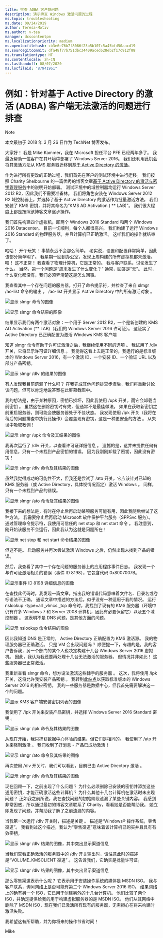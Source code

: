 ```yaml
---
title: 排查 ADBA 客户端问题
description: 演示排查 Windows 激活问题的过程
ms.topic: troubleshooting
ms.date: 09/24/2019
author: Teresa-Motiv
ms.author: v-tea
manager: dcscontentpm
ms.localizationpriority: medium
ms.openlocfilehash: cb3e6e76b7f8086f23b5b107c5a45bfd50aacd19
ms.sourcegitcommit: dfa48f77b751dbc34409aced628eb2f17c912f08
ms.translationtype: HT
ms.contentlocale: zh-CN
ms.lasthandoff: 08/07/2020
ms.locfileid: "87941961"
---
```

# <a name="example-troubleshooting-active-directory-based-activation-adba-clients-that-do-not-activate"></a>例如：针对基于 Active Directory 的激活 (ADBA) 客户端无法激活的问题进行排查

> [!NOTE]
> 本文最初于 2018 年 3 月 26 日作为 TechNet 博客发布。

大家好！ 我是 Mike Kammer，我在 Microsoft 担任平台 PFE 已经两年多了。 我最近帮助一位客户在其环境中部署了 Windows Server 2016。 我们还利用此机会将其激活方法从 KMS 服务器迁移到[基于 Active Directory 的激活](/previous-versions/windows/hh852637(v=win.10))。

作为进行所有更改的正确过程，我们首先在客户的测试环境中进行迁移。 我们按照 Charity Shelbourne 的一篇优秀的博客文章[基于 Active Directory 的激活与密钥管理服务](https://techcommunity.microsoft.com/t5/Core-Infrastructure-and-Security/Active-Directory-Based-Activation-vs-Key-Management-Services/ba-p/256016)中的说明开始部署。 测试环境中的域控制器均运行 Windows Server 2012 R2，因此我们不需要准备林。 我们将角色安装在 Windows Server 2012 R2 域控制器上，并选择了基于 Active Directory 的激活作为批量激活方法。 我们安装了 KMS 密钥，并将其命名为“KMS AD Activation ( ** LAB)”。 我们很大程度上都是按照该博客文章逐步操作。

我们首先构建四个虚拟机，即两个 Windows 2016 Standard 和两个 Windows 2016 Datacenter。 目前一切顺利，每个人都很高兴。 我们构建了运行 Windows 2016 Standard 的物理服务器，并且计算机已正确激活。 这样我们的操作就结束了。

哈哈！ 开个玩笑！ 事情永远不会那么简单。 老实说，设置和配置非常简单，因此该部分简单明了。 我星期一回到办公室，发现上周构建的所有虚拟机都未激活。 喂！ 这不正常！ 我查看了物理计算机，它是正常的。 我与客户联系，讨论发生了什么。 当然，第一个问题是“周末发生了什么变化？” 通常，回答是“无”。 此时，什么变化都没有，我们必须弄清楚这是怎么回事。

我查看其中一个存在问题的服务器，打开了命令提示符，并检查了来自 slmgr /ao-list 命令的输出  。 /ao-list 开关显示 Active Directory 中的所有激活对象  。

![显示 slmgr 命令的图像](./media/032618_1700_Troubleshoo1.png)

![显示 slmgr 命令结果的图像](./media/032618_1700_Troubleshoo2.png)

结果显示我们有两个激活对象：一个用于 Server 2012 R2，一个是新创建的 KMS AD Activation (** LAB)（我们的 Windows Server 2016 许可证）。 这证实了 Active Directory 已正确配置为激活 Windows KMS 客户端

知道 slmgr 命令有助于许可证激活之后，我继续使用不同的选项  。 我试用了 /dlv 开关，它将显示许可证详细信息  。 我觉得这看上去是正常的，我运行的是标准版本的 Windows Server 2016，有一个激活 ID、一个安装 ID、一个验证 URL 以及部分产品密钥。

![显示 slmgr /dlv 的结果的图像](./media/ActivationTroubleshoot2b.jpg)

有人发现我目前遗漏了什么吗？ 在我完成其他问题排查步骤后，我们将重新讨论该问题，但可以肯定地说答案在此屏幕截图中。

我的想法是，由于某种原因，密钥已损坏，因此我使用 /upk 开关，而它会卸载当前密钥  。 虽然这在删除密钥时有效，但通常不是最佳做法。 如果在获取新密钥之前重启服务器，则可能会使服务器处于不佳状态。 我发现使用 /ipk 开关（我将在稍后的问题排查中执行此操作）会覆盖现有密钥，这是一种更安全的方法  。 从失误中吸取教训！

![显示 slmgr /upk 命令及其结果的图像](./media/032618_1700_Troubleshoo3.png)

我再次运行了 /dlv 开关，以查看许可证详细信息  。 遗憾的是，这并未提供任何有用信息，只有一个未找到产品密钥的错误。 因为我刚刚卸载了密钥，因此没有密钥！

![显示 slmgr /dlv 命令及其结果的图像](./media/032618_1700_Troubleshoo4.png)

虽然我觉得成功的可能性不大，但我还是尝试了 /ato 开关，它应该针对已知的 KMS 服务器（或 Active Directory，具体视情况而定）激活 Windows  。 同样，只有一个未找到产品的错误。

![显示 slmgr /ato 命令及其结果的图像](./media/032618_1700_Troubleshoo5.png)

我接下来的想法是，有时在停止后再启动某项服务可能有用，因此我随后尝试了这种方法。 我需要停止后再启动 Microsoft 软件保护平台服务（SPPSvc 服务）。 通过管理命令提示符，我使用可信任的 net stop 和 net start 命令   。 我注意到，刚开始该服务不会运行，因此我认为这就是问题所在！

![显示 net stop 和 net start 命令结果的图像](./media/032618_1700_Troubleshoo6.png)

但这不是。 启动服务并再次尝试激活 Windows 之后，仍然出现未找到产品的错误。

然后，我查看了其中一个存在问题的服务器上的应用程序事件日志。 我发现一个与许可证激活相关的错误（事件 ID 8198），它包含代码 0x8007007B。

![显示事件 ID 8198 详细信息的图像](./media/032618_1700_Troubleshoo7.png)

在查找此代码时，我发现一篇文章，指出我的错误代码意味着文件名、目录名或卷标语法不正确。 通读文章中描述的方法后，似乎没有一种适用于我的情况。 运行 nslookup -type=all _vlmcs._tcp 命令时，我找到了现有的 KMS 服务器（环境中仍有许多 Windows 7 和 Server 2008 计算机，因此有必要保留它）以及五个域控制器  。 这表明不是 DNS 问题，是其他方面的问题。

![显示 nslookup 命令结果的图像](./media/032618_1700_Troubleshoo8.png)

因此我知道 DNS 是正常的。 Active Directory 正确配置为 KMS 激活源。 我的物理服务器已正确激活。 只是 VM 会出现问题吗？ 顺便提一下，有趣的是，我的客户告诉我，另一个部门的某个人也决定构建十几台 Windows Server 2016 虚拟机。 因此，我认为我还要再处理十几台无法激活的服务器。 但情况并非如此！ 这些服务器已正常激活。

我重新查看 slmgr 命令，想方设法激活这些棘手的服务器  。 这次，我将使用 /ipk 开关，这将允许我安装产品密钥  。 我转到[此站点](/previous-versions/windows/it-pro/windows-server-2012-r2-and-2012/jj612867(v=ws.11))以获取标准版本的 Windows Server 2016 的相应密钥。 我的一些服务器是数据中心，但我首先需要解决这一个的问题。

![显示 KMS 客户端安装密钥列表的图像](./media/032618_1700_Troubleshoo9.png)

我使用了 /ipk 开关来安装产品密钥，并选择 Windows Server 2016 Standard 密钥  。

![显示 slmgr /ipk 命令及其结果的图像](./media/032618_1700_Troubleshoo10.png)

从现在开始，我只捕获数据中心体验的结果，但它们是相同的。 我使用了 /ato 开关来强制激活  。 我们收到了好消息 - 产品已成功激活！

![显示 slmgr /ato 命令及其结果的图像](./media/032618_1700_Troubleshoo11.png)

再次使用 /dlv 开关时，我们可以看到，目前已由 Active Directory 激活  。

![显示 slmgr /dlv 命令及其结果的图像](./media/032618_1700_Troubleshoo12.png)

现在回顾一下，之前出现了什么问题？ 为什么必须删除已安装的密钥并添加这些通用密钥，才能正确激活这些计算机？ 为什么其他十几台计算机在激活时未出现问题？ 正如我之前所说，我在查找问题的初始阶段遗漏了某些关键内容。 我感到非常困惑，所以通过最初的博客文章联系了 Charity，看看她是否能帮助我。 她立即发现了问题，并帮助我了解了之前遗漏的内容。

当我第一次运行 /dlv 开关时，描述是关键  。 描述是“Windows® 操作系统，零售渠道”。 我看到过这个描述，我认为“零售渠道”意味着该计算机已购买并且具有有效密钥。

![显示 slmgr /dlv 结果的图像，其中突出显示渠道信息](./media/032618_1700_Troubleshoo13.png)

当我们查看正确激活的服务器中的 /dlv 开关输出时，请注意此时的描述是“VOLUME_KMSCLIENT 渠道”  。 这告诉我们，它确实是批量许可证。

![显示 slmgr /dlv 结果的图像，其中突出显示渠道信息](./media/032618_1700_Troubleshoo14.png)

那么零售渠道表示什么呢？ 它表示用于安装操作系统的媒体是 MSDN ISO。 我与客户联系，询问网络上是否可能有第二个 Windows Server 2016 ISO。 结果网络上的确有另一个 ISO，它已用于创建另外的十几台计算机。 他们比较了两个 ISO，并确定提供给我的用于构建虚拟服务器的是 MSDN ISO。 他们从其网络中删除了 MSDN ISO，现在我们已激活所有现有的服务器，无需担心在将来构建时激活失败。

我希望这有所帮助，并为你将来的操作节省时间！

Mike
